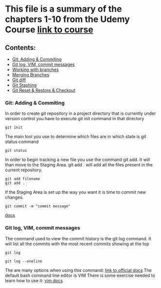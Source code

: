 # This file is a summary of the chapters 1-10 from the Udemy Course [link to course](https://www.udemy.com/course/git-and-github-bootcamp/)
## Contents: 
- [Git: Adding & Commiting](Git-Adding-Commiting)
- [Git log, VIM, commit messages](Git-log-VIM-commit-messages)
- [Working with branches](Working-with-branches)
- [Merging Branches](Merging-Branches)
- [Git diff](Git-diff)
- [Git Stashing](Git-Stashing)
- [Git Reset & Restore & Checkout](Git-Reset-&-Restore-&-Checkout)

### Git: Adding & Commiting
In order to create git repository in a project directory that is currently under version control you have to execute git init command in that directory
```
git init
```
The main tool you use to determine which files are in which state is git status command
```
git status
```
In order to begin tracking a new file you use the command git add. It will than move to the Staging Area. git add . will add all the files present in the current repository.
```
git add filename
git add .
```
If the Staging Area is set up the way you want it is time to commit new changes.
```
git commit -m "commit message"
```
[docs](https://git-scm.com/book/en/v2/Git-Basics-Recording-Changes-to-the-Repository)
### Git log, VIM, commit messages
The command used to view the commit history is the git log command. It will list all the commits with the most recent commits showing at the top
```
git log
```
```
git log --oneline
```
The are many options when using this command: [link to official docs](https://git-scm.com/book/en/v2/Git-Basics-Viewing-the-Commit-History)
The default bash command line editor is VIM 
There is some exercise needed to learn how to use it: 
[vim docs](https://linuxhandbook.com/basic-vim-commands/#:~:text=Some%20of%20my%20favorite%20Vim%20movement%20commands%20are%3A,on%20the%20screen%20while%20typing%20the%20line%20numbers.)

